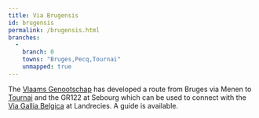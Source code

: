 ```yaml
---
title: Via Brugensis
id: brugensis
permalink: /brugensis.html
branches:
  -
    branch: 0
    towns: "Bruges,Pecq,Tournai"
    unmapped: true
---
```


The [Vlaams Genootschap][0] has developed a route from Bruges via Menen to [Tournai][1] and the GR122 at Sebourg which can be used to connect with the [Via Gallia Belgica][2] at Landrecies. A guide is available.

[0]: http://www.compostelagenootschap.be/default.aspx?id=512
[1]: boulangrie.html
[2]: belgica.html